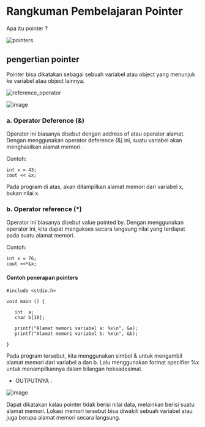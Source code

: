 # Rangkuman Pembelajaran Pointer 

Apa itu pointer ?


![pointers](https://user-images.githubusercontent.com/82454139/114570668-3a322f80-9ca0-11eb-8ae0-e3d84bc199b3.png)

## pengertian pointer

Pointer bisa dikatakan sebagai sebuah variabel atau object yang menunjuk ke variabel atau object lainnya.


![reference_operator](https://user-images.githubusercontent.com/82454139/114793048-bc5f4880-9db3-11eb-80cf-fea45df88e8b.png)


![image](https://user-images.githubusercontent.com/82454139/114793134-eca6e700-9db3-11eb-96af-38d5dab2274d.png)

### a. Operator Deference (&)
Operator ini biasanya disebut dengan address of atau operator alamat. Dengan menggunakan operator deference (&) ini, suatu variabel akan menghasilkan alamat memori.

Contoh:
```
int x = 43;
cout << &x;
```
Pada program di atas, akan ditampilkan alamat memori dari variabel x, bukan nilai x.

### b. Operator reference (*)
Operator ini biasanya disebut value pointed by. Dengan menggunakan operator ini, kita dapat mengakses secara langsung nilai yang terdapat pada suatu alamat memori.

Contoh:
```
int x = 76;
cout <<*&x;
```
#### Contoh penerapan pointers 
```
#include <stdio.h>

void main () {

   int  a;
   char b[10];

   printf("Alamat memori variabel a: %x\n", &a);
   printf("Alamat memori variabel b: %x\n", &b);

}
```

Pada program tersebut, kita menggunakan simbol & untuk mengambil alamat memori dari variabel a dan b. Lalu menggunakan format specifier %x untuk menampilkannya dalam bilangan heksadesimal.
* OUTPUTNYA :

![image](https://user-images.githubusercontent.com/82454139/114793841-74d9bc00-9db5-11eb-98e5-8747c03a5622.png)

Dapat dikatakan kalau pointer tidak berisi nilai data, melainkan berisi suatu alamat memori. Lokasi memori tersebut bisa diwakili sebuah variabel atau juga berupa alamat memori secara langsung.

